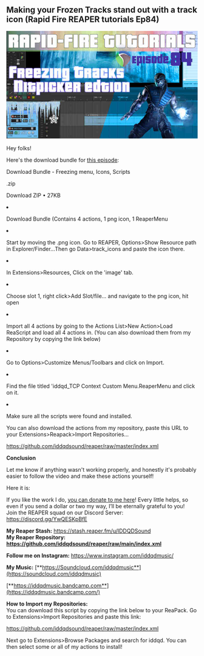 ## Making your Frozen Tracks stand out with a track icon (Rapid Fire REAPER tutorials Ep84)

![](/blog/rfrt/84/88.jpg)

Hey folks!

Here's the download bundle for [this episode](https://youtu.be/9yhCtATxIq4):

Download Bundle - Freezing menu, Icons, Scripts

.zip

Download ZIP • 27KB

<li id="viewer-g0hb" class="\_1atvN \_3\_0WU public-DraftStyleDefault-orderedListItem public-DraftStyleDefault-depth0 public-DraftStyleDefault-list-ltr public-DraftStyleDefault-reset \_2QAo- \_25MYV \_2WrB- \_1atvN">

Download Bundle (Contains 4 actions, 1 png icon, 1 ReaperMenu

<li id="viewer-13s5" class="\_1atvN \_3\_0WU public-DraftStyleDefault-orderedListItem public-DraftStyleDefault-depth0 public-DraftStyleDefault-list-ltr \_2QAo- \_25MYV \_2WrB- \_1atvN">

Start by moving the .png icon. Go to REAPER, Options>Show Resource path in Explorer/Finder...Then go Data>track_icons and paste the icon there.

<li id="viewer-80qnv" class="\_1atvN \_3\_0WU public-DraftStyleDefault-orderedListItem public-DraftStyleDefault-depth0 public-DraftStyleDefault-list-ltr \_2QAo- \_25MYV \_2WrB- \_1atvN">

In Extensions>Resources, Click on the 'image' tab.

<li id="viewer-1t2o1" class="\_1atvN \_3\_0WU public-DraftStyleDefault-orderedListItem public-DraftStyleDefault-depth0 public-DraftStyleDefault-list-ltr \_2QAo- \_25MYV \_2WrB- \_1atvN">

Choose slot 1, right click>Add Slot/file... and navigate to the png icon, hit open

<li id="viewer-emga4" class="\_1atvN \_3\_0WU public-DraftStyleDefault-orderedListItem public-DraftStyleDefault-depth0 public-DraftStyleDefault-list-ltr \_2QAo- \_25MYV \_2WrB- \_1atvN">

Import all 4 actions by going to the Actions List>New Action>Load ReaScript and load all 4 actions in. (You can also download them from my Repository by copying the link below)

<li id="viewer-eemfg" class="\_1atvN \_3\_0WU public-DraftStyleDefault-orderedListItem public-DraftStyleDefault-depth0 public-DraftStyleDefault-list-ltr \_2QAo- \_25MYV \_2WrB- \_1atvN">

Go to Options>Customize Menus/Toolbars and click on Import.

<li id="viewer-eneie" class="\_1atvN \_3\_0WU public-DraftStyleDefault-orderedListItem public-DraftStyleDefault-depth0 public-DraftStyleDefault-list-ltr \_2QAo- \_25MYV \_2WrB- \_1atvN">

Find the file titled 'iddqd_TCP Context Custom Menu.ReaperMenu and click on it.

<li id="viewer-c0umb" class="\_1atvN \_3\_0WU public-DraftStyleDefault-orderedListItem public-DraftStyleDefault-depth0 public-DraftStyleDefault-list-ltr \_2QAo- \_25MYV \_2WrB- \_1atvN">

Make sure all the scripts were found and installed.

You can also download the actions from my repository, paste this URL to your Extensions>Reapack>Import Repositories...

<https://github.com/iddqdsound/reaper/raw/master/index.xml>

**Conclusion**

Let me know if anything wasn't working properly, and honestly it's probably easier to follow the video and make these actions yourself!

Here it is:

<youtube id="9yhCtATxIq4"></youtube>

If you like the work I do, [you can donate to me here](http://www.buymeacoffee.com/iddqdsound)! Every little helps, so even if you send a dollar or two my way, I’ll be eternally grateful to you!  
 Join the REAPER squad on our Discord Server:  
 <https://discord.gg/YwQESKpBfE>

**My Reaper Stash:** <https://stash.reaper.fm/u/IDDQDSound>  
**My Reaper Repository:** **https://github.com/iddqdsound/reaper/raw/main/index.xml**

**Follow me on Instagram:** <https://www.instagram.com/iddqdmusic/>

**My Music:** [**https://Soundcloud.com/iddqdmusic**](https://soundcloud.com/iddqdmusic)

[ ](https://soundcloud.com/iddqdmusic) [**https://iddqdmusic.bandcamp.com**](https://iddqdmusic.bandcamp.com/)

**How to Import my Repositories:**  
 You can download this script by copying the link below to your ReaPack. Go to Extensions>Import Repositories and paste this link:

<https://github.com/iddqdsound/reaper/raw/master/index.xml>

Next go to Extensions>Browse Packages and search for iddqd. You can then select some or all of my actions to install!

